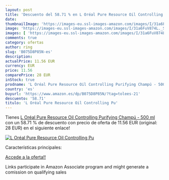 ```yaml
---
layout: post
title: 'Descuento del 58.71 % en L Oréal Pure Resource Oil Controlling Pu'
date: 
thumbnailImage: 'https://images-eu.ssl-images-amazon.com/images/I/31a6FuV874L._SL200_.jpg'
image: 'https://images-eu.ssl-images-amazon.com/images/I/31a6FuV874L._SL200_.jpg'
images: [ 'https://images-eu.ssl-images-amazon.com/images/I/31a6FuV874L._SL200_.jpg' ]
comments: true
category: ofertas
author: ring
slug: 'B075D8P85N-es'
description:
actualPrice: 11.56 EUR
currency: EUR
price: 11.56
comparePrice: 28 EUR
inStock: true
prodname: 'L Oréal Pure Resource Oil Controlling Purifying Champú - 500 ml'
country: 'es'
buyurl: 'https://www.amazon.es/dp/B075D8P85N/?tag=tolees-21'
descuento: '58.71'
titulo: 'L Oréal Pure Resource Oil Controlling Pu'
---
```


Tienes [L Oréal Pure Resource Oil Controlling Purifying Champú - 500 ml](https://www.amazon.es/dp/B075D8P85N/?tag=tolees-21) con un 58.71 % de descuento con precio de oferta de 11.56 EUR (original: 28 EUR) en el siguiente enlace!

[![L Oréal Pure Resource Oil Controlling Pu](https://images-eu.ssl-images-amazon.com/images/I/31a6FuV874L._SL200_.jpg)](https://www.amazon.es/dp/B075D8P85N/?tag=tolees-21)

Características principales:


[Accede a la oferta!!](https://www.amazon.es/dp/B075D8P85N/?tag=tolees-21)

Links participate in Amazon Associate program and might generate a comission on qualifying sales


